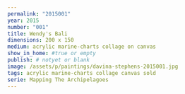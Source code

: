 ```yaml
---
permalink: "2015001"
year: 2015
number: "001"
title: Wendy's Bali
dimensions: 200 x 150
medium: acrylic marine-charts collage on canvas
show_in_home: #true or empty
publish: # notyet or blank
image: /assets/p/paintings/davina-stephens-2015001.jpg
tags: acrylic marine-charts collage canvas sold
serie: Mapping The Archipelagoes
---
```

